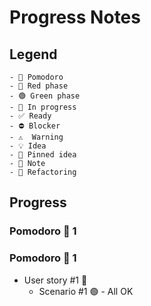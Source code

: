 # Progress Notes

## Legend

```
- 🍅 Pomodoro
- 🔴 Red phase
- 🟢 Green phase
- 🚧 In progress
- ✅ Ready
- ⛔ Blocker
- ⚠  Warning 
- 💡 Idea
- 📌 Pinned idea
- 📝 Note 
- 🔨 Refactoring
```

## Progress

### Pomodoro 🍅 1
### Pomodoro 🍅 1
- User story #1 🚧
  - Scenario #1 🟢 - All OK
